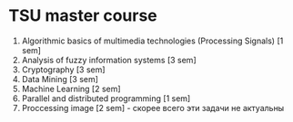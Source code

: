 # TSU master course
1. Algorithmic basics of multimedia technologies (Processing Signals) [1 sem]
2. Analysis of fuzzy information systems [3 sem]
3. Cryptography [3 sem]
4. Data Mining [3 sem]
5. Machine Learning [2 sem]
6. Parallel and distributed programming [1 sem]
7. Proccessing image [2 sem] - скорее всего эти задачи не актуальны

